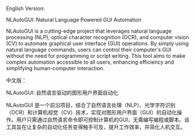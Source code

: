English Version:

NLAutoGUI: Natural Language Powered GUI Automation

NLAutoGUI is a cutting-edge project that leverages natural language processing (NLP), optical character recognition (OCR), and computer vision (CV) to automate graphical user interface (GUI) operations. By simply using natural language commands, users can control their computer's GUI without the need for programming or script writing. This tool aims to make complex automation accessible to all users, enhancing efficiency and simplifying human-computer interaction.

中文版：

NLAutoGUI: 自然语言驱动的图形用户界面自动化

NLAutoGUI 是一个前沿项目，结合了自然语言处理（NLP）、光学字符识别（OCR）和计算机视觉（CV）技术，实现对图形用户界面（GUI）的自动化操作。用户只需通过自然语言命令即可控制计算机的GUI，无需编写编程或脚本。该工具旨在让复杂的自动化任务变得触手可及，提升工作效率，并简化人机交互。
